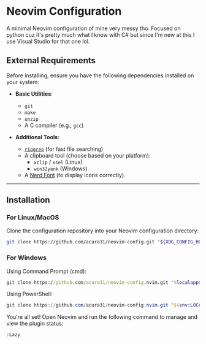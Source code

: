# Neovim Configuration  

A minimal Neovim configuration of mine very messy tho.
Focused on python cuz it's pretty much what I know with C# but since I'm new at this I use Visual Studio for that one lol.

## External Requirements  

Before installing, ensure you have the following dependencies installed on your system:  

- **Basic Utilities**:  
  - `git`  
  - `make`  
  - `unzip`  
  - A C compiler (e.g., `gcc`)  

- **Additional Tools**:  
  - [`ripgrep`](https://github.com/BurntSushi/ripgrep#installation) (for fast file searching)  
  - A clipboard tool (choose based on your platform):  
    - `xclip` / `xsel` (Linux)  
    - `win32yank` (Windows)  
  - A [Nerd Font](https://www.nerdfonts.com/) (to display icons correctly).  

---

## Installation  

### For Linux/MacOS  

Clone the configuration repository into your Neovim configuration directory:  
```bash  
git clone https://github.com/acura31/neovim-config.git "${XDG_CONFIG_HOME:-$HOME/.config}"/nvim  
```

### For Windows

Using Command Prompt (cmd):
```cmd
git clone https://github.com/acura31/neovim-config.nvim.git "%localappdata%\nvim"  
```

Using PowerShell:
```powershell
git clone https://github.com/acura31/neovim-config.nvim.git "${env:LOCALAPPDATA}\nvim"  
```

You're all set! Open Neovim and run the following command to manage and view the plugin status:
```vim
:Lazy
```

